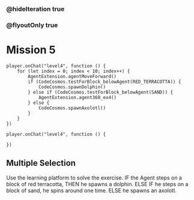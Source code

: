 ### @hideIteration true
### @flyoutOnly true
# Mission 5

```blocks
player.onChat("level4", function () {
    for (let index = 0; index < 10; index++) {
        AgentExtension.agentMoveForward()
        if (CodeCosmos.testForBlock_belowAgent(RED_TERRACOTTA)) {
            CodeCosmos.spawnDolphin()
        } else if (CodeCosmos.testForBlock_belowAgent(SAND)) {
            AgentExtension.agent360_ex4()
        } else {
            CodeCosmos.spawnAxolotl()
        }
    }
})
```

```template
player.onChat("level4", function () {
    
})
```

## Multiple Selection
Use the learning platform to solve the exercise.
IF the Agent steps on a block of red terracotta, THEN he spawns a dolphin. ELSE IF he steps on a block of sand, he spins around one time. ELSE he spawns an axolotl.